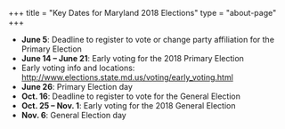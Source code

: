 +++
title = "Key Dates for Maryland 2018 Elections"
type = "about-page"
+++

- **June 5**: Deadline to register to vote or change party affiliation for the Primary Election
- **June 14 – June 21**: Early voting for the 2018 Primary Election
- Early voting info and locations: http://www.elections.state.md.us/voting/early_voting.html
- **June 26**: Primary Election day
- **Oct. 16**: Deadline to register to vote for the General Election
- **Oct. 25 – Nov. 1**: Early voting for the 2018 General Election
- **Nov. 6**: General Election day
